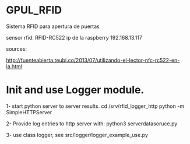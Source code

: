# GPUL_RFID

Sistema RFID para apertura de puertas


sensor rfid: RFID-RC522
ip de la raspberry 192.168.13.117


sources:

http://fuenteabierta.teubi.co/2013/07/utilizando-el-lector-nfc-rc522-en-la.html


<h1>Init and use Logger module.</h1>

1- start python server to server results.
cd /srv/rfid_logger_http
python -m SimpleHTTPServer

2- Provide log entries to http server with:
python3 serverdatasoruce.py

3- use class logger, see src/logger/logger_example_use.py